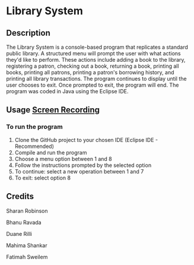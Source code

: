 # Library System

## Description
The Library System is a console-based program that replicates a standard public library. A structured menu will prompt the user with what actions they'd like to perform. These actions include adding a book to the library, registering a patron, checking out a book, returning a book, printing all books, printing all patrons, printing a patron's borrowing history, and printing all library transactions. The program continues to display until the user chooses to exit. Once prompted to exit, the program will end. The program was coded in Java using the Eclipse IDE.

## Usage [Screen Recording](https://drive.google.com/drive/folders/1opYS_wo_ZitUysdXTmH-1yc-bWKddaIi?usp=sharing)
### To run the program
1. Clone the GitHub project to your chosen IDE (Eclipse IDE - Recommended)
2. Compile and run the program
3. Choose a menu option between 1 and 8
4. Follow the instructions prompted by the selected option
5. To continue: select a new operation between 1 and 7
6. To exit: select option 8

## Credits
Sharan Robinson

Bhanu Ravada

Duane Rilli

Mahima Shankar

Fatimah Sweilem
